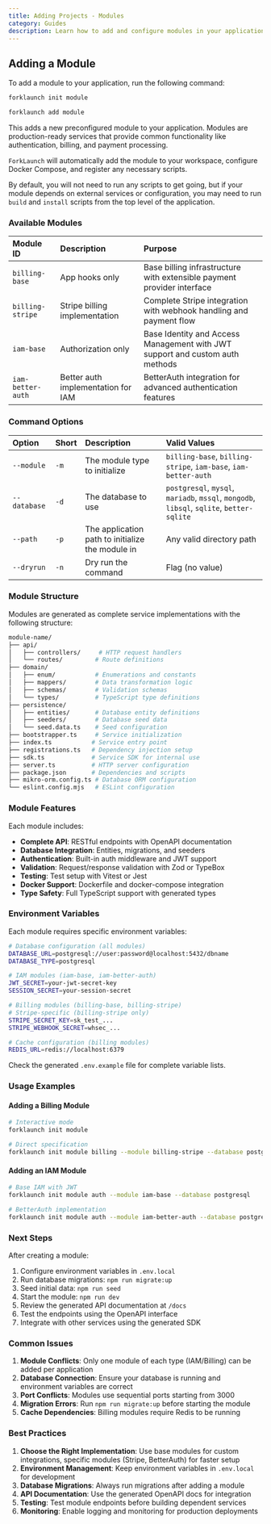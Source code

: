 ```yaml
---
title: Adding Projects - Modules
category: Guides
description: Learn how to add and configure modules in your application.
---
```


## Adding a Module

To add a module to your application, run the following command:

<CodeTabs type="instantiate">
  <Tab title="init">

  ```bash
  forklaunch init module
  ```

  </Tab>
  <Tab title="add">

  ```bash
  forklaunch add module
  ```

  </Tab>
</CodeTabs>

This adds a new preconfigured module to your application. Modules are production-ready services that provide common functionality like authentication, billing, and payment processing.

`ForkLaunch` will automatically add the module to your workspace, configure Docker Compose, and register any necessary scripts.

By default, you will not need to run any scripts to get going, but if your module depends on external services or configuration, you may need to run `build` and `install` scripts from the top level of the application.

### Available Modules

| Module ID | Description | Purpose |
| :-------- | :---------- | :------ |
| `billing-base` | App hooks only | Base billing infrastructure with extensible payment provider interface |
| `billing-stripe` | Stripe billing implementation | Complete Stripe integration with webhook handling and payment flow |
| `iam-base` | Authorization only | Base Identity and Access Management with JWT support and custom auth methods |
| `iam-better-auth` | Better auth implementation for IAM | BetterAuth integration for advanced authentication features |

### Command Options

| Option | Short | Description | Valid Values |
| :----- | :---- | :---------- | :----------- |
| `--module` | `-m` | The module type to initialize | `billing-base`, `billing-stripe`, `iam-base`, `iam-better-auth` |
| `--database` | `-d` | The database to use | `postgresql`, `mysql`, `mariadb`, `mssql`, `mongodb`, `libsql`, `sqlite`, `better-sqlite` |
| `--path` | `-p` | The application path to initialize the module in | Any valid directory path |
| `--dryrun` | `-n` | Dry run the command | Flag (no value) |

### Module Structure

Modules are generated as complete service implementations with the following structure:

```bash
module-name/
├── api/
│   ├── controllers/     # HTTP request handlers
│   └── routes/         # Route definitions  
├── domain/
│   ├── enum/           # Enumerations and constants
│   ├── mappers/        # Data transformation logic
│   ├── schemas/        # Validation schemas
│   └── types/          # TypeScript type definitions
├── persistence/
│   ├── entities/       # Database entity definitions
│   ├── seeders/        # Database seed data
│   └── seed.data.ts    # Seed configuration
├── bootstrapper.ts     # Service initialization
├── index.ts           # Service entry point
├── registrations.ts   # Dependency injection setup
├── sdk.ts             # Service SDK for internal use
├── server.ts          # HTTP server configuration
├── package.json       # Dependencies and scripts
├── mikro-orm.config.ts # Database ORM configuration
└── eslint.config.mjs   # ESLint configuration
```

### Module Features

Each module includes:
- **Complete API**: RESTful endpoints with OpenAPI documentation
- **Database Integration**: Entities, migrations, and seeders
- **Authentication**: Built-in auth middleware and JWT support
- **Validation**: Request/response validation with Zod or TypeBox
- **Testing**: Test setup with Vitest or Jest
- **Docker Support**: Dockerfile and docker-compose integration
- **Type Safety**: Full TypeScript support with generated types

### Environment Variables

Each module requires specific environment variables:

```bash
# Database configuration (all modules)
DATABASE_URL=postgresql://user:password@localhost:5432/dbname
DATABASE_TYPE=postgresql

# IAM modules (iam-base, iam-better-auth)
JWT_SECRET=your-jwt-secret-key
SESSION_SECRET=your-session-secret

# Billing modules (billing-base, billing-stripe)
# Stripe-specific (billing-stripe only)
STRIPE_SECRET_KEY=sk_test_...
STRIPE_WEBHOOK_SECRET=whsec_...

# Cache configuration (billing modules)
REDIS_URL=redis://localhost:6379
```

Check the generated `.env.example` file for complete variable lists.

### Usage Examples

#### Adding a Billing Module
```bash
# Interactive mode
forklaunch init module

# Direct specification
forklaunch init module billing --module billing-stripe --database postgresql
```

#### Adding an IAM Module  
```bash
# Base IAM with JWT
forklaunch init module auth --module iam-base --database postgresql

# BetterAuth implementation
forklaunch init module auth --module iam-better-auth --database postgresql
```

### Next Steps

After creating a module:
1. Configure environment variables in `.env.local`
2. Run database migrations: `npm run migrate:up`
3. Seed initial data: `npm run seed`
4. Start the module: `npm run dev`
5. Review the generated API documentation at `/docs`
6. Test the endpoints using the OpenAPI interface
7. Integrate with other services using the generated SDK

### Common Issues

1. **Module Conflicts**: Only one module of each type (IAM/Billing) can be added per application
2. **Database Connection**: Ensure your database is running and environment variables are correct
3. **Port Conflicts**: Modules use sequential ports starting from 3000
4. **Migration Errors**: Run `npm run migrate:up` before starting the module
5. **Cache Dependencies**: Billing modules require Redis to be running

### Best Practices

1. **Choose the Right Implementation**: Use base modules for custom integrations, specific modules (Stripe, BetterAuth) for faster setup
2. **Environment Management**: Keep environment variables in `.env.local` for development
3. **Database Migrations**: Always run migrations after adding a module
4. **API Documentation**: Use the generated OpenAPI docs for integration
5. **Testing**: Test module endpoints before building dependent services
6. **Monitoring**: Enable logging and monitoring for production deployments
